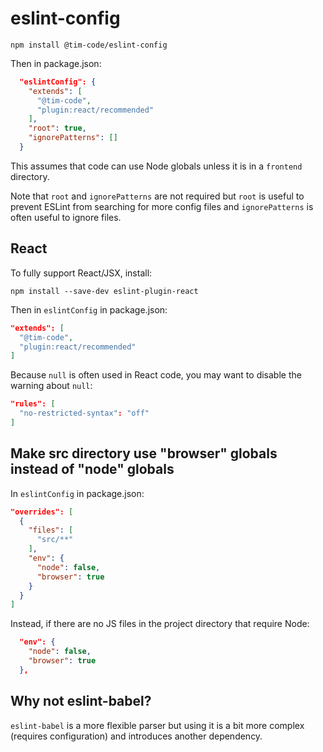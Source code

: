# eslint-config

`npm install @tim-code/eslint-config`

Then in package.json:

```json
  "eslintConfig": {
    "extends": [
      "@tim-code",
      "plugin:react/recommended"
    ],
    "root": true,
    "ignorePatterns": []
  }
```

This assumes that code can use Node globals unless it is in a `frontend` directory.

Note that `root` and `ignorePatterns` are not required but `root` is useful to prevent ESLint from searching for more config files
and `ignorePatterns` is often useful to ignore files.

## React

To fully support React/JSX, install:

`npm install --save-dev eslint-plugin-react`

Then in `eslintConfig` in package.json:

```json
"extends": [
  "@tim-code",
  "plugin:react/recommended"
]
```

Because `null` is often used in React code, you may want to disable the warning about `null`:

```json
"rules": [
  "no-restricted-syntax": "off"
]
```

## Make src directory use "browser" globals instead of "node" globals

In `eslintConfig` in package.json:

```json
"overrides": [
  {
    "files": [
      "src/**"
    ],
    "env": {
      "node": false,
      "browser": true
    }
  }
]
```

Instead, if there are no JS files in the project directory that require Node:

```json
  "env": {
    "node": false,
    "browser": true
  },
```

## Why not eslint-babel?

`eslint-babel` is a more flexible parser but using it is a bit more complex (requires configuration) and introduces another dependency.
